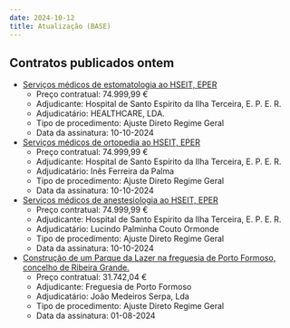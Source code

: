 ```yaml
---
date: 2024-10-12
title: Atualização (BASE)
---
```

## Contratos publicados ontem

* [Serviços médicos de estomatologia ao HSEIT, EPER](https://www.base.gov.pt/Base4/pt/detalhe/?type=contratos&id=10967153)
  * Preço contratual: 74.999,99 €
  * Adjudicante: Hospital de Santo Espírito da Ilha Terceira, E. P. E. R.
  * Adjudicatário: HEALTHCARE, LDA.
  * Tipo de procedimento: Ajuste Direto Regime Geral
  * Data da assinatura: 10-10-2024
* [Serviços médicos de ortopedia ao HSEIT, EPER](https://www.base.gov.pt/Base4/pt/detalhe/?type=contratos&id=10967161)
  * Preço contratual: 74.999,99 €
  * Adjudicante: Hospital de Santo Espírito da Ilha Terceira, E. P. E. R.
  * Adjudicatário: Inês Ferreira da Palma
  * Tipo de procedimento: Ajuste Direto Regime Geral
  * Data da assinatura: 10-10-2024
* [Serviços médicos de anestesiologia ao HSEIT, EPER](https://www.base.gov.pt/Base4/pt/detalhe/?type=contratos&id=10967202)
  * Preço contratual: 74.999,99 €
  * Adjudicante: Hospital de Santo Espírito da Ilha Terceira, E. P. E. R.
  * Adjudicatário: Lucindo Palminha Couto Ormonde
  * Tipo de procedimento: Ajuste Direto Regime Geral
  * Data da assinatura: 10-10-2024
* [Construção de um Parque da Lazer na freguesia de Porto Formoso, concelho de Ribeira Grande.](https://www.base.gov.pt/Base4/pt/detalhe/?type=contratos&id=10967337)
  * Preço contratual: 31.742,04 €
  * Adjudicante: Freguesia de Porto Formoso
  * Adjudicatário: João Medeiros Serpa, Lda 
  * Tipo de procedimento: Ajuste Direto Regime Geral
  * Data da assinatura: 01-08-2024


